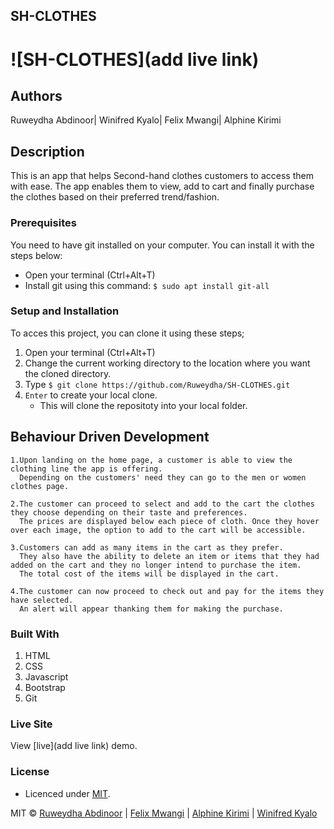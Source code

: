 ## SH-CLOTHES
# ![SH-CLOTHES](add live link)

## Authors
Ruweydha Abdinoor| Winifred Kyalo| Felix Mwangi| Alphine Kirimi

## Description
This is an app that helps Second-hand clothes customers to access them with ease.
The app enables them to view, add to cart and finally purchase the clothes based on their preferred trend/fashion.

### Prerequisites
You need to have git installed on your computer. You can install it with the steps below:
   -  Open your terminal (Ctrl+Alt+T)
   -  Install git using this command:
        `$ sudo apt install git-all`

### Setup and Installation
To acces this project, you can clone it using these steps;
1. Open your terminal (Ctrl+Alt+T)
2. Change the current working directory to the location where you want the cloned directory.
3. Type `$ git clone https://github.com/Ruweydha/SH-CLOTHES.git`
4. `Enter` to create your local clone.
    * This will clone the repositoty into your local folder.

## Behaviour Driven Development
	1.Upon landing on the home page, a customer is able to view the clothing line the app is offering.
	  Depending on the customers' need they can go to the men or women clothes page.
	
	2.The customer can proceed to select and add to the cart the clothes they choose depending on their taste and preferences. 
	  The prices are displayed below each piece of cloth. Once they hover over each image, the option to add to the cart will be accessible.
	
	3.Customers can add as many items in the cart as they prefer. 
	  They also have the ability to delete an item or items that they had added on the cart and they no longer intend to purchase the item.
	  The total cost of the items will be displayed in the cart.
	
	4.The customer can now proceed to check out and pay for the items they have selected.
	  An alert will appear thanking them for making the purchase.

### Built With
1. HTML
2. CSS
3. Javascript
4. Bootstrap
5. Git

### Live Site
View [live](add live link) demo.

### License
* Licenced under [MIT](LICENSE).

MIT ©  [Ruweydha Abdinoor](https://github.com/Ruweydha) | [Felix Mwangi](https://github.com/Felixmkn) | [Alphine Kirimi](https://github.com/Alphine3900) | [Winifred Kyalo](https://github.com/Mwikali-Kyalo)
